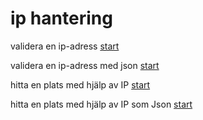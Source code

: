 ip hantering
===============================


validera en ip-adress
[start](ip/validate)


validera en ip-adress med json
[start](ip/validateJson)



hitta en plats med hjälp av IP
[start](ip/location)



hitta en plats med hjälp av IP som Json
[start](ip/jsonlocation)


<!-- validera inom ett namespace

[start](ip/namespace) -->
